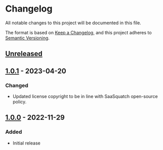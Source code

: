 # Changelog

All notable changes to this project will be documented in this file.

The format is based on [Keep a Changelog](https://keepachangelog.com/en/1.0.0/),
and this project adheres to [Semantic Versioning](https://semver.org/spec/v2.0.0.html).

## [Unreleased]

## [1.0.1] - 2023-04-20

### Changed
- Updated license copyright to be in line with SaaSquatch open-source policy.

## [1.0.0] - 2022-11-29

### Added

- Initial release

[unreleased]: https://github.com/sasquatch/integration-boilerplate-node/compare/v1.0.1...HEAD
[1.0.1]: https://github.com/sasquatch/integration-boilerplate-node/releases/tag/v1.0.1
[1.0.0]: https://github.com/sasquatch/integration-boilerplate-node/releases/tag/v1.0.0
